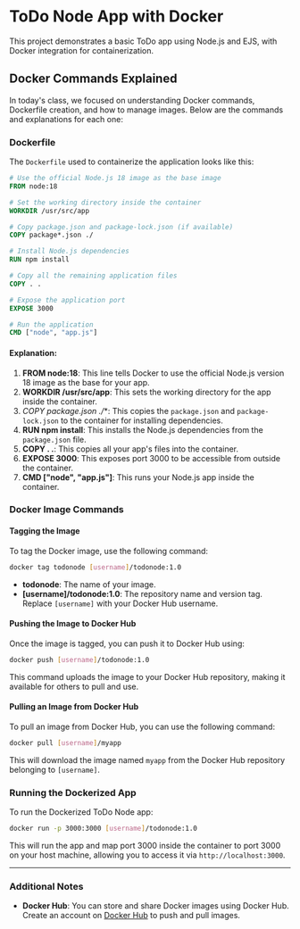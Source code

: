 # ToDo Node App with Docker

This project demonstrates a basic ToDo app using Node.js and EJS, with Docker integration for containerization.

## Docker Commands Explained

In today's class, we focused on understanding Docker commands, Dockerfile creation, and how to manage images. Below are the commands and explanations for each one:

### Dockerfile

The `Dockerfile` used to containerize the application looks like this:

```Dockerfile
# Use the official Node.js 18 image as the base image
FROM node:18

# Set the working directory inside the container
WORKDIR /usr/src/app

# Copy package.json and package-lock.json (if available)
COPY package*.json ./

# Install Node.js dependencies
RUN npm install

# Copy all the remaining application files
COPY . .

# Expose the application port
EXPOSE 3000

# Run the application
CMD ["node", "app.js"]
```

#### Explanation:
1. **FROM node:18**: This line tells Docker to use the official Node.js version 18 image as the base for your app.
2. **WORKDIR /usr/src/app**: This sets the working directory for the app inside the container.
3. **COPY package*.json ./**: This copies the `package.json` and `package-lock.json` to the container for installing dependencies.
4. **RUN npm install**: This installs the Node.js dependencies from the `package.json` file.
5. **COPY . .**: This copies all your app's files into the container.
6. **EXPOSE 3000**: This exposes port 3000 to be accessible from outside the container.
7. **CMD ["node", "app.js"]**: This runs your Node.js app inside the container.

### Docker Image Commands

#### Tagging the Image

To tag the Docker image, use the following command:

```bash
docker tag todonode [username]/todonode:1.0
```

- **todonode**: The name of your image.
- **[username]/todonode:1.0**: The repository name and version tag. Replace `[username]` with your Docker Hub username.

#### Pushing the Image to Docker Hub

Once the image is tagged, you can push it to Docker Hub using:

```bash
docker push [username]/todonode:1.0
```

This command uploads the image to your Docker Hub repository, making it available for others to pull and use.

#### Pulling an Image from Docker Hub

To pull an image from Docker Hub, you can use the following command:

```bash
docker pull [username]/myapp
```

This will download the image named `myapp` from the Docker Hub repository belonging to `[username]`.

### Running the Dockerized App

To run the Dockerized ToDo Node app:

```bash
docker run -p 3000:3000 [username]/todonode:1.0
```

This will run the app and map port 3000 inside the container to port 3000 on your host machine, allowing you to access it via `http://localhost:3000`.

---

### Additional Notes
- **Docker Hub**: You can store and share Docker images using Docker Hub. Create an account on [Docker Hub](https://hub.docker.com/) to push and pull images.